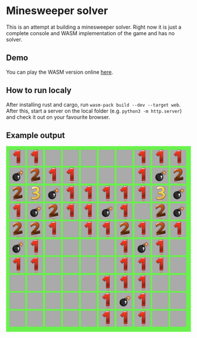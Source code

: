 # Minesweeper solver

This is an attempt at building a minesweeper solver. Right now it is just a
complete console and WASM implementation of the game and has no solver.

## Demo

You can play the WASM version online [here](https://jgpaiva.github.io/minesweeper/).

## How to run localy

After installing rust and cargo, run `wasm-pack build --dev --target web`. After
this, start a server on the local folder (e.g. `python3 -m http.server`) and
check it out on your favourite browser.

## Example output

![demo output](imgs/demo.png)
